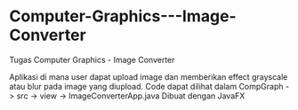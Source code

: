 # Computer-Graphics---Image-Converter
Tugas Computer Graphics - Image Converter

Aplikasi di mana user dapat upload image dan memberikan effect grayscale atau blur pada image yang diupload.
Code dapat dilihat dalam CompGraph -> src -> view -> ImageConverterApp.java
Dibuat dengan JavaFX
